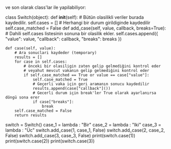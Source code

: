 ve son olarak class'lar ile yapilabiliyor:


class Switch(object):
    def __init__(self):
        # Bütün olasilikli veriler burada kaydedilir.
        self.cases = []
        # Herhangi bir durum girildiginde kaydedilir
        self.case_matched = False
    def add_case(self, value, callback, breaks=True):
        # Dahili self.cases listesinin sonuna bir olasilik ekler.
        self.cases.append({
            "value": value,
            "callback": callback,
            "breaks": breaks
        })
    
    def case(self, value):
        # Ara sonuclari kaydeder (temporary)      
        results = []
        for case in self.cases:
            # önceki bir olasiligin zaten gelip gelmediğini kontrol eder
            # veyahut mevcut vakanın gelip gelmediğini kontrol eder
            if self.case_matched == True or value == case["value"]:
                self.case_matched = True
                # Geçerli vaka için geri aramanın sonucu kaydedilir
                results.append(case["callback"]())
                # Gecerli durum için break'ler True olarak ayarlanırsa döngü sona erer
                if case["breaks"]:
                    break
        self.case_matched = False
        return results
switch = Switch()
case_1 = lambda : "Bir"
case_2 = lambda : "Iki"
case_3 = lambda : "Üc"
switch.add_case(1, case_1, False)
switch.add_case(2, case_2, False)
switch.add_case(3, case_3, False)
print(switch.case(1))
print(switch.case(2))
print(switch.case(3))
